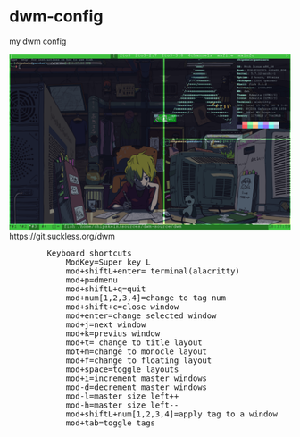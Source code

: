 # dwm-config
my dwm config
<!DOCTYPE html>
<html >
<head>
</head>
<body>
    <img src="back.png">
    https://git.suckless.org/dwm
    <pre>
        Keyboard shortcuts
            ModKey=Super key L
            mod+shiftL+enter= terminal(alacritty)
            mod+p=dmenu
            mod+shiftL+q=quit
            mod+num[1,2,3,4]=change to tag num   
            mod+shift+c=close window
            mod+enter=change selected window
            mod+j=next window
            mod+k=previus window
            mod+t= change to title layout
            mot+m=change to monocle layout
            mod+f=change to floating layout
            mod+space=toggle layouts
            mod+i=increment master windows
            mod-d=decrement master windows
            mod-l=master size left++
            mod-h=master size left--
            mod+shiftL+num[1,2,3,4]=apply tag to a window
            mod+tab=toggle tags
            
    
</body>
</html>
